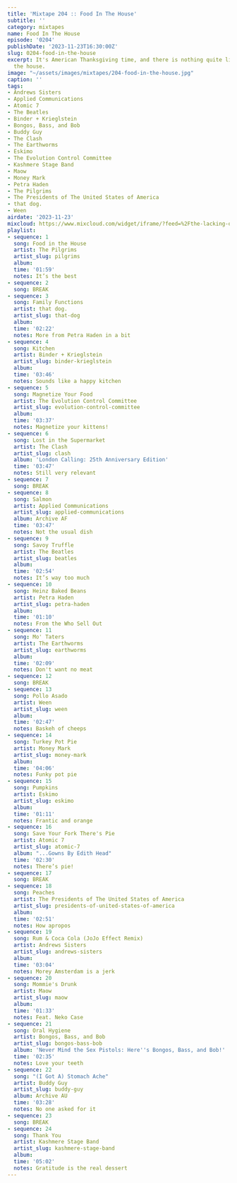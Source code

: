 ```yaml
---
title: 'Mixtape 204 :: Food In The House'
subtitle: ''
category: mixtapes
name: Food In The House
episode: '0204'
publishDate: '2023-11-23T16:30:00Z'
slug: 0204-food-in-the-house
excerpt: It's American Thanksgiving time, and there is nothing quite like food in
  the house.
image: "~/assets/images/mixtapes/204-food-in-the-house.jpg"
caption: ''
tags:
- Andrews Sisters
- Applied Communications
- Atomic 7
- The Beatles
- Binder + Krieglstein
- Bongos, Bass, and Bob
- Buddy Guy
- The Clash
- The Earthworms
- Eskimo
- The Evolution Control Committee
- Kashmere Stage Band
- Maow
- Money Mark
- Petra Haden
- The Pilgrims
- The Presidents of The United States of America
- that dog.
- Ween
airdate: '2023-11-23'
mixcloud: https://www.mixcloud.com/widget/iframe/?feed=%2Fthe-lacking-org%2Fsczfsc-204-food-in-the-house%2F&hide_artwork=1&hide_cover=1&light=1
playlist:
- sequence: 1
  song: Food in the House
  artist: The Pilgrims
  artist_slug: pilgrims
  album:
  time: '01:59'
  notes: It’s the best
- sequence: 2
  song: BREAK
- sequence: 3
  song: Family Functions
  artist: that dog.
  artist_slug: that-dog
  album:
  time: '02:22'
  notes: More from Petra Haden in a bit
- sequence: 4
  song: Kitchen
  artist: Binder + Krieglstein
  artist_slug: binder-krieglstein
  album:
  time: '03:46'
  notes: Sounds like a happy kitchen
- sequence: 5
  song: Magnetize Your Food
  artist: The Evolution Control Committee
  artist_slug: evolution-control-committee
  album:
  time: '03:37'
  notes: Magnetize your kittens!
- sequence: 6
  song: Lost in the Supermarket
  artist: The Clash
  artist_slug: clash
  album: 'London Calling: 25th Anniversary Edition'
  time: '03:47'
  notes: Still very relevant
- sequence: 7
  song: BREAK
- sequence: 8
  song: Salmon
  artist: Applied Communications
  artist_slug: applied-communications
  album: Archive AF
  time: '03:47'
  notes: Not the usual dish
- sequence: 9
  song: Savoy Truffle
  artist: The Beatles
  artist_slug: beatles
  album:
  time: '02:54'
  notes: It’s way too much
- sequence: 10
  song: Heinz Baked Beans
  artist: Petra Haden
  artist_slug: petra-haden
  album:
  time: '01:10'
  notes: From the Who Sell Out
- sequence: 11
  song: Mo' Taters
  artist: The Earthworms
  artist_slug: earthworms
  album:
  time: '02:09'
  notes: Don't want no meat
- sequence: 12
  song: BREAK
- sequence: 13
  song: Pollo Asado
  artist: Ween
  artist_slug: ween
  album:
  time: '02:47'
  notes: Baskeh of cheeps
- sequence: 14
  song: Turkey Pot Pie
  artist: Money Mark
  artist_slug: money-mark
  album:
  time: '04:06'
  notes: Funky pot pie
- sequence: 15
  song: Pumpkins
  artist: Eskimo
  artist_slug: eskimo
  album:
  time: '01:11'
  notes: Frantic and orange
- sequence: 16
  song: Save Your Fork There's Pie
  artist: Atomic 7
  artist_slug: atomic-7
  album: "...Gowns By Edith Head"
  time: '02:30'
  notes: There’s pie!
- sequence: 17
  song: BREAK
- sequence: 18
  song: Peaches
  artist: The Presidents of The United States of America
  artist_slug: presidents-of-united-states-of-america
  album:
  time: '02:51'
  notes: How apropos
- sequence: 19
  song: Rum & Coca Cola (JoJo Effect Remix)
  artist: Andrews Sisters
  artist_slug: andrews-sisters
  album:
  time: '03:04'
  notes: Morey Amsterdam is a jerk
- sequence: 20
  song: Mommie's Drunk
  artist: Maow
  artist_slug: maow
  album:
  time: '01:33'
  notes: Feat. Neko Case
- sequence: 21
  song: Oral Hygiene
  artist: Bongos, Bass, and Bob
  artist_slug: bongos-bass-bob
  album: 'Never Mind the Sex Pistols: Here''s Bongos, Bass, and Bob!'
  time: '02:35'
  notes: Love your teeth
- sequence: 22
  song: "(I Got A) Stomach Ache"
  artist: Buddy Guy
  artist_slug: buddy-guy
  album: Archive AU
  time: '03:28'
  notes: No one asked for it
- sequence: 23
  song: BREAK
- sequence: 24
  song: Thank You
  artist: Kashmere Stage Band
  artist_slug: kashmere-stage-band
  album:
  time: '05:02'
  notes: Gratitude is the real dessert
---
```


